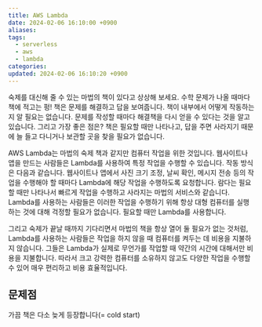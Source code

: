 ```yaml
---
title: AWS Lambda
date: 2024-02-06 16:10:00 +0900
aliases: 
tags:
  - serverless
  - aws
  - lambda
categories: 
updated: 2024-02-06 16:10:20 +0900
---
```


숙제를 대신해 줄 수 있는 마법의 책이 있다고 상상해 보세요. 수학 문제가 나올 때마다 책에 적고는 펑! 책은 문제를 해결하고 답을 보여줍니다. 책이 내부에서 어떻게 작동하는지 알 필요는 없습니다. 문제를 작성할 때마다 해결책을 다시 얻을 수 있다는 것을 알고 있습니다. 그리고 가장 좋은 점은? 책은 필요할 때만 나타나고, 답을 주면 사라지기 때문에 늘 들고 다니거나 보관할 곳을 찾을 필요가 없습니다.

AWS Lambda는 마법의 숙제 책과 같지만 컴퓨터 작업을 위한 것입니다. 웹사이트나 앱을 만드는 사람들은 Lambda를 사용하여 특정 작업을 수행할 수 있습니다. 작동 방식은 다음과 같습니다. 웹사이트나 앱에서 사진 크기 조정, 날씨 확인, 메시지 전송 등의 작업을 수행해야 할 때마다 Lambda에 해당 작업을 수행하도록 요청합니다. 람다는 필요할 때만 나타나서 빠르게 작업을 수행하고 사라지는 마법의 서비스와 같습니다. Lambda를 사용하는 사람들은 이러한 작업을 수행하기 위해 항상 대형 컴퓨터를 실행하는 것에 대해 걱정할 필요가 없습니다. 필요할 때만 Lambda를 사용합니다.

그리고 숙제가 끝날 때까지 기다리면서 마법의 책을 항상 열어 둘 필요가 없는 것처럼, Lambda를 사용하는 사람들은 작업을 하지 않을 때 컴퓨터를 켜두는 데 비용을 지불하지 않습니다. 그들은 Lambda가 실제로 무언가를 작업할 때 약간의 시간에 대해서만 비용을 지불합니다. 따라서 크고 강력한 컴퓨터를 소유하지 않고도 다양한 작업을 수행할 수 있어 매우 편리하고 비용 효율적입니다.

## 문제점

가끔 책은 다소 늦게 등장합니다(= cold start)
